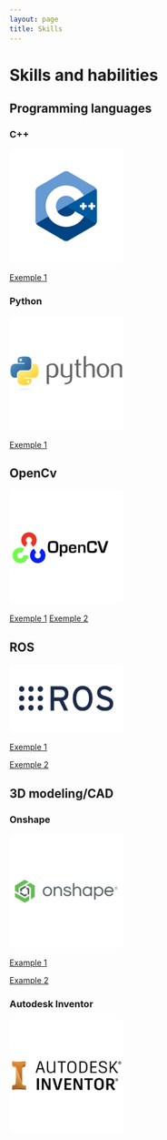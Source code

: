 ```yaml
---
layout: page
title: Skills
---
```

# Skills and habilities

## Programming languages
### C++
<img src="../assets/img/skills/03.png" alt="c++" width="200px"/>

[Exemple 1](https://github.com/tiago369/Desafios-de-preparacao-rasc)

### Python
<img src="../assets/img/skills/python.png" alt="python" width="200px"/>

[Exemple 1](https://github.com/tiago369/Desafios-de-preparacao-rasc)

## OpenCv
<img src="../assets/img/skills/opencv.png" alt="opencv" width="200px"/>

[Exemple 1](https://github.com/tiago369/Desafios-de-preparacao-rasc)
[Exemple 2](https://ieeecimatec.github.io/project-mao_espelhada/)

## ROS
<img src="../assets/img/skills/ros-850x510.png" alt="ros" width="200px"/>

[Exemple 1](https://github.com/tiago369/Desafios-de-preparacao-rasc)

[Exemple 2](https://github.com/tiago369/dobot-ros)

## 3D modeling/CAD
### Onshape
<img src="../assets/img/skills/Onshape.png" alt="onshape" width="200px"/>

[Example 1](https://cad.onshape.com/documents/6248e75573a361b0fc9d796e/w/6c5744214ee6ded61df2d5aa/e/6296b6cb4a8a85d00fd805e2)

[Example 2](https://ieeecimatec.github.io/project-mao_espelhada/)

### Autodesk Inventor
<img src="../assets/img/skills/autodesk-inventor-500x500.png" alt="inventor" width="200px"/>
